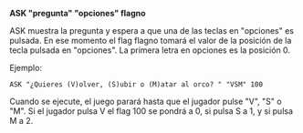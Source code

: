 **ASK "pregunta" "opciones" flagno**

ASK muestra la pregunta y espera a que una de las teclas en "opciones" es pulsada. En ese momento el flag flagno tomará el valor de la posición de la tecla pulsada en "opciones". La primera letra en opciones es la posición 0.

Ejemplo:

```
ASK "¿Quieres (V)olver, (S)ubir o (M)atar al orco? " "VSM" 100
```

Cuando se ejecute, el juego parará hasta que el jugador pulse "V", "S" o "M". Si el jugador pulsa V el flag 100 se pondrá a 0, si pulsa S a 1, y si pulsa M a 2.

